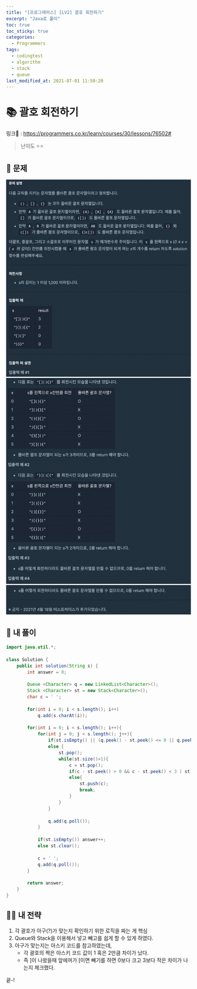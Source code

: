 ```yaml
---
title: "[프로그래머스] [LV2] 괄호 회전하기"
excerpt: "Java로 풀이"
toc: true
toc_sticky: true
categories:
  - Programmers
tags:
  - codingtest
  - algorithm
  - stack
  - queue
last_modified_at: 2021-07-01 11:50:20
---
```


# 📚 괄호 회전하기
  
링크📎 : <https://programmers.co.kr/learn/courses/30/lessons/76502#>  
  
>난이도 ⭐️⭐️
  
## 📖 문제    
  
![이미지](/assets/images/Programmers/Lv2/prob40/40-1.png)
![이미지](/assets/images/Programmers/Lv2/prob40/40-2.png)
![이미지](/assets/images/Programmers/Lv2/prob40/40-3.png)

## 📝 내 풀이  
    
```java  
import java.util.*;

class Solution {
    public int solution(String s) {
        int answer = 0;
        
        Queue <Character> q = new LinkedList<Character>();
        Stack <Character> st = new Stack<Character>();
        char c = ' ';
        
        for(int i = 0; i < s.length(); i++)
            q.add(s.charAt(i));
        
        for(int i = 0; i < s.length(); i++){
            for(int j = 0; j < s.length(); j++){
                if(st.isEmpty() || (q.peek() - st.peek() <= 0 || q.peek() - st.peek() >= 3)) st.push(q.peek());
                else {
                    st.pop();
                    while(st.size()>1){
                        c = st.pop();
                        if(c - st.peek() > 0 && c - st.peek() < 3 ) st.pop();
                        else{
                            st.push(c);
                            break;
                        }
                    }
                }
                
                q.add(q.poll());
            }
            
            if(st.isEmpty()) answer++;
            else st.clear();
            
            c = ' ';
            q.add(q.poll());
        }
    
        return answer;
    }
}
``` 
   
## 👊🏻 내 전략
  
1. 각 괄호가 아구(?)가 맞는지 확인하기 위한 로직을 짜는 게 핵심
2. Queue와 Stack을 이용해서 넣고 빼고를 쉽게 할 수 있게 하였다.
3. 아구가 맞는지는 아스키 코드를 참고하였는데, 
   - 각 괄호의 짝은 아스키 코드 값이 1 혹은 2만큼 차이가 났다.
   - 즉 ]이 나왔을때 앞에꺼가 [이면 빼기를 하면 0보다 크고 3보다 작은 차이가 나는지 체크했다.

   
  
끝-!

